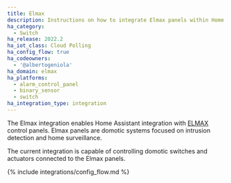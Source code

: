 ```yaml
---
title: Elmax
description: Instructions on how to integrate Elmax panels within Home Assistant.
ha_category:
  - Switch
ha_release: 2022.2
ha_iot_class: Cloud Polling
ha_config_flow: true
ha_codeowners:
  - '@albertogeniola'
ha_domain: elmax
ha_platforms:
  - alarm_control_panel
  - binary_sensor
  - switch
ha_integration_type: integration
---
```


The Elmax integration enables Home Assistant integration with 
[ELMAX](https://www.elmaxsrl.it/) control panels. Elmax panels are 
domotic systems focused on intrusion detection and home surveillance.

The current integration is capable of controlling domotic switches 
and actuators connected to the Elmax panels.

{% include integrations/config_flow.md %}
